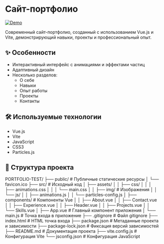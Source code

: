 # Сайт-портфолио

[![Demo](https://img.shields.io/badge/demo-live-green.svg)](https://dev-zagrebin.ru)

Современный сайт-портфолио, созданный с использованием Vue.js и Vite, демонстрирующий навыки, проекты и профессиональный опыт.

## ✨ Особенности

- Интерактивный интерфейс с анимациями и эффектами частиц
- Адаптивный дизайн
- Несколько разделов:
  - О себе
  - Навыки
  - Опыт работы
  - Проекты
  - Контакты

## 🛠️ Используемые технологии

- Vue.js
- Vite
- JavaScript
- CSS3
- Particles.js

## 📁 Структура проекта


PORTFOLIO-TEST/
├── public/               # Публичные статические ресурсы
│   └── favicon.ico
├── src/                  # Исходный код
│   ├── assets/
│   │   ├── css/
│   │   │   ├── animations.css
│   │   │   └── main.css
│   │   ├── img/          # Изображения
│   │   └── js/
│   │       ├── animations.js
│   │       └── particles-config.js
│   ├── components/       # Компоненты Vue
│   │   ├── About.vue
│   │   ├── Contact.vue
│   │   ├── Experience.vue
│   │   ├── Header.vue
│   │   ├── Projects.vue
│   │   └── Skills.vue
│   ├── App.vue           # Главный компонент приложения
│   └── main.js           # Точка входа в приложение
├── .gitignore            # Файл gitignore
├── index.html            # HTML точка входа
├── package.json          # Метаданные проекта и зависимости
├── package-lock.json     # Фиксация версий зависимостей
├── README.md             # Документация проекта
├── vite.config.js        # Конфигурация Vite
└── jsconfig.json         # Конфигурация JavaScript
